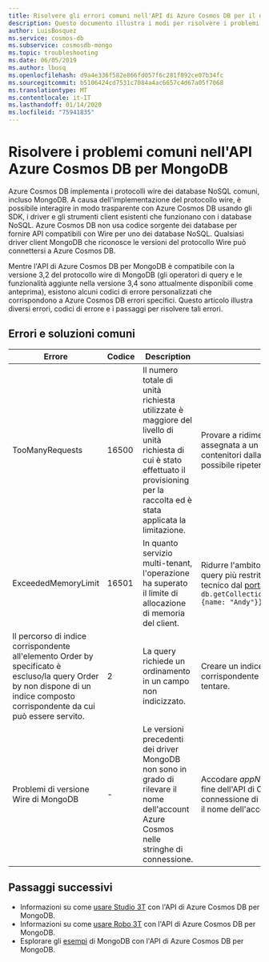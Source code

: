 ```yaml
---
title: Risolvere gli errori comuni nell'API di Azure Cosmos DB per il database Mongo
description: Questo documento illustra i modi per risolvere i problemi comuni riscontrati nell'API di Azure Cosmos DB per MongoDB.
author: LuisBosquez
ms.service: cosmos-db
ms.subservice: cosmosdb-mongo
ms.topic: troubleshooting
ms.date: 06/05/2019
ms.author: lbosq
ms.openlocfilehash: d9a4e336f582e866fd057f6c281f892ce07b34fc
ms.sourcegitcommit: b5106424cd7531c7084a4ac6657c4d67a05f7068
ms.translationtype: MT
ms.contentlocale: it-IT
ms.lasthandoff: 01/14/2020
ms.locfileid: "75941835"
---
```

# <a name="troubleshoot-common-issues-in-azure-cosmos-dbs-api-for-mongodb"></a>Risolvere i problemi comuni nell'API Azure Cosmos DB per MongoDB

Azure Cosmos DB implementa i protocolli wire dei database NoSQL comuni, incluso MongoDB. A causa dell'implementazione del protocollo wire, è possibile interagire in modo trasparente con Azure Cosmos DB usando gli SDK, i driver e gli strumenti client esistenti che funzionano con i database NoSQL. Azure Cosmos DB non usa codice sorgente dei database per fornire API compatibili con Wire per uno dei database NoSQL. Qualsiasi driver client MongoDB che riconosce le versioni del protocollo Wire può connettersi a Azure Cosmos DB.

Mentre l'API di Azure Cosmos DB per MongoDB è compatibile con la versione 3,2 del protocollo wire di MongoDB (gli operatori di query e le funzionalità aggiunte nella versione 3,4 sono attualmente disponibili come anteprima), esistono alcuni codici di errore personalizzati che corrispondono a Azure Cosmos DB errori specifici. Questo articolo illustra diversi errori, codici di errore e i passaggi per risolvere tali errori.

## <a name="common-errors-and-solutions"></a>Errori e soluzioni comuni

| Errore               | Codice  | Description  | Soluzione  |
|---------------------|-------|--------------|-----------|
| TooManyRequests     | 16500 | Il numero totale di unità richiesta utilizzate è maggiore del livello di unità richiesta di cui è stato effettuato il provisioning per la raccolta ed è stata applicata la limitazione. | Provare a ridimensionare la velocità effettiva assegnata a un contenitore o a un set di contenitori dalla portale di Azure oppure è possibile ripetere l'operazione. |
| ExceededMemoryLimit | 16501 | In quanto servizio multi-tenant, l'operazione ha superato il limite di allocazione di memoria del client. | Ridurre l'ambito dell'operazione tramite criteri di query più restrittivi oppure contattare il supporto tecnico dal [portale di Azure](https://portal.azure.com/?#blade/Microsoft_Azure_Support/HelpAndSupportBlade). Esempio: `db.getCollection('users').aggregate([{$match: {name: "Andy"}}, {$sort: {age: -1}}]))` |
| Il percorso di indice corrispondente all'elemento Order by specificato è escluso/la query Order by non dispone di un indice composto corrispondente da cui può essere servito. | 2 | La query richiede un ordinamento in un campo non indicizzato. | Creare un indice o un indice composto corrispondente per la query di ordinamento da tentare. |
| Problemi di versione Wire di MongoDB | - | Le versioni precedenti dei driver MongoDB non sono in grado di rilevare il nome dell'account Azure Cosmos nelle stringhe di connessione. | Accodare *appName = @**accountName**@* alla fine dell'API di Cosmos DB per la stringa di connessione di MongoDB, dove ***accountName*** è il nome dell'account Cosmos DB . |


## <a name="next-steps"></a>Passaggi successivi

- Informazioni su come [usare Studio 3T](mongodb-mongochef.md) con l'API di Azure Cosmos DB per MongoDB.
- Informazioni su come [usare Robo 3T](mongodb-robomongo.md) con l'API di Azure Cosmos DB per MongoDB.
- Esplorare gli [esempi](mongodb-samples.md) di MongoDB con l'API di Azure Cosmos DB per MongoDB.


